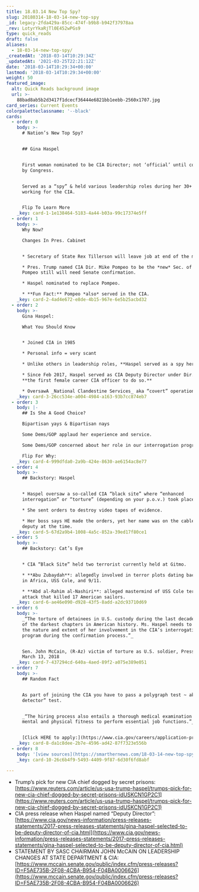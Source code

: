 ```yaml
---
title: 18.03.14 New Top Spy?
slug: 20180314-18-03-14-new-top-spy
_id: legacy-2fda429a-85cc-474f-b9b8-b942f37978aa
_rev: LotyrYkaRjTl0E452wPGs9
type: quick_reads
draft: false
aliases:
  - 18-03-14-new-top-spy/
_createdAt: '2018-03-14T10:29:34Z'
_updatedAt: '2021-03-25T22:21:12Z'
date: '2018-03-14T10:29:34+00:00'
lastmod: '2018-03-14T10:29:34+00:00'
weight: 50
featured_image:
  alt: Quick Reads background image
  url: >-
    88bad8ab5b2d3417f1dcecf36444e6821bb1eebb-2560x1707.jpg
card_series: Current Events
colorpaletteclassname: '--black'
cards:
  - order: 0
    body: >-
      # Nation’s New Top Spy?


      ## Gina Haspel


      First woman nominated to be CIA Director; not ‘official’ until confirmed
      by Congress.


      Served as a “spy” & held various leadership roles during her 30+ years
      working for the CIA.


      Flip To Learn More
    _key: card-1-1e138464-5183-4a44-b03a-99c17374e5ff
  - order: 1
    body: >-
      Why Now?  

      Changes In Pres. Cabinet


      * Secretary of State Rex Tillerson will leave job at end of the month.

      * Pres. Trump named CIA Dir. Mike Pompeo to be the *new* Sec. of State;
      Pompeo still will need Senate confirmation.

      * Haspel nominated to replace Pompeo.

      * **Fun Fact:** Pompeo *also* served in the CIA.
    _key: card-2-4ad4e672-e8de-4b15-967e-6e5b25acbd32
  - order: 2
    body: >-
      Gina Haspel:  

      What You Should Know


      * Joined CIA in 1985

      * Personal info = very scant

      * Unlike others in leadership roles, **Haspel served as a spy herself**.

      * Since Feb 2017, Haspel served as CIA Deputy Director under Dir. Pompeo —
      **the first female career CIA officer to do so.**

      * OversawA _National Clandestine Services_ aka “covert” operations.
    _key: card-3-26cc534e-a004-4984-a163-93b7cc874eb7
  - order: 3
    body: |-
      ## Is She A Good Choice?

      Bipartisan yays & Bipartisan nays

      Some Dems/GOP applaud her experience and service.

      Some Dems/GOP concerned about her role in our interrogation programs.

      Flip For Why:
    _key: card-4-999dfda0-2a9b-424e-8630-ae6154ac8e77
  - order: 4
    body: >-
      ## Backstory: Haspel


      * Haspel oversaw a so-called CIA “black site” where “enhanced
      interrogation” or “torture” (depending on your p.o.v.) took place.

      * She sent orders to destroy video tapes of evidence.

      * Her boss says HE made the orders, yet her name was on the cable as his
      deputy at the time.
    _key: card-5-67d2a9b4-1008-4a5c-852a-39ed17f80ce1
  - order: 5
    body: >-
      ## Backstory: Cat’s Eye


      * CIA “Black Site” held two terrorist currently held at Gitmo.

      * **Abu Zubaydah**: allegedly involved in terror plots dating back to 1988
      in Africa, USS Cole, and 9/11.

      * **Abd al-Rahim al-Nashiri**: alleged mastermind of USS Cole terror
      attack that killed 17 American sailors.
    _key: card-6-ae46e090-d928-43f5-8add-a2dc93710d69
  - order: 6
    body: >-
      _“The torture of detainees in U.S. custody during the last decade was one
      of the darkest chapters in American history. Ms. Haspel needs to explain
      the nature and extent of her involvement in the CIA’s interrogation
      program during the confirmation process.”_


      Sen. John McCain, (R-Az) victim of torture as U.S. soldier, Press Release,
      March 13, 2018
    _key: card-7-437294cd-640a-4aed-89f2-a075e389e051
  - order: 7
    body: >-
      ## Random Fact


      As part of joining the CIA you have to pass a polygraph test ~ aka a “lie
      detector” test.


      _“The hiring process also entails a thorough medical examination of one’s
      mental and physical fitness to perform essential job functions.”_ CIA.gov


      [Click HERE to apply:](https://www.cia.gov/careers/application-process)
    _key: card-8-da1c8dee-2b7e-4596-ad42-87f7323e556b
  - order: 8
    body: '[view sources](https://smarthernews.com/18-03-14-new-top-spy/)'
    _key: card-10-26c6b4f9-5493-4409-9f87-6d30f6fd8abf

---
```

* Trump’s pick for new CIA chief dogged by secret prisons: [https://www.reuters.com/article/us-usa-trump-haspel/trumps-pick-for-new-cia-chief-dogged-by-secret-prisons-idUSKCN1GP2C1](https://www.reuters.com/article/us-usa-trump-haspel/trumps-pick-for-new-cia-chief-dogged-by-secret-prisons-idUSKCN1GP2C1)
* CIA press release when Haspel named “Deputy Director”:  
[https://www.cia.gov/news-information/press-releases-statements/2017-press-releases-statements/gina-haspel-selected-to-be-deputy-director-of-cia.html](https://www.cia.gov/news-information/press-releases-statements/2017-press-releases-statements/gina-haspel-selected-to-be-deputy-director-of-cia.html)
* STATEMENT BY SASC CHAIRMAN JOHN McCAIN ON LEADERSHIP CHANGES AT STATE DEPARTMENT & CIA: [https://www.mccain.senate.gov/public/index.cfm/press-releases?ID=F5AE735B-2F08-4CBA-B954-F04BA0006626](https://www.mccain.senate.gov/public/index.cfm/press-releases?ID=F5AE735B-2F08-4CBA-B954-F04BA0006626)